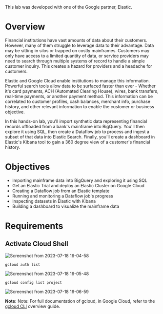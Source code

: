 This lab was developed with one of the Google partner, Elastic.

# Overview

Financial institutions have vast amounts of data about their customers. However, many of them struggle to leverage data to their advantage. Data may be sitting in silos or trapped on costly mainframes. Customers may only have access to a limited quantity of data, or service providers may need to search through multiple systems of record to handle a simple customer inquiry. This creates a hazard for providers and a headache for customers.

Elastic and Google Cloud enable institutions to manage this information. Powerful search tools allow data to be surfaced faster than ever - Whether it's card payments, ACH (Automated Clearing House), wires, bank transfers, real-time payments, or another payment method. This information can be correlated to customer profiles, cash balances, merchant info, purchase history, and other relevant information to enable the customer or business objective.

In this hands-on lab, you'll import synthetic data representing financial records offloaded from a bank's mainframe into BigQuery. You'll then explore it using SQL, then create a Dataflow job to process and ingest a subset of that data into Elastic Search. Finally, you'll create a dashboard in Elastic's Kibana tool to gain a 360 degree view of a customer's financial history.

# Objectives
  - Importing mainframe data into BigQuery and exploring it using SQL
  - Get an Elastic Trial and deploy an Elastic Cluster on Google Cloud
  - Creating a Dataflow job from an Elastic template
  - Running and monitoring a Dataflow job's progress
  - Inspecting datasets in Elastic with Kibana
  - Building a dashboard to visualize the mainframe data


# Requirements

## Activate Cloud Shell

![Screenshot from 2023-07-18 16-04-58](https://github.com/ngchub/Google-Cloud-Workshops/assets/28653377/0178e924-d639-4af0-a70d-82404a19f924)

```console
gcloud auth list
```

![Screenshot from 2023-07-18 16-05-48](https://github.com/ngchub/Google-Cloud-Workshops/assets/28653377/043e1cb9-ab8d-4933-9c43-4c1b0f07a58e)

```console
gcloud config list project
```

![Screenshot from 2023-07-18 16-06-59](https://github.com/ngchub/Google-Cloud-Workshops/assets/28653377/59e99715-a906-4dbc-a424-fac78cb1ae19)

**Note:** Note: For full documentation of gcloud, in Google Cloud, refer to the [gcloud CLI](https://cloud.google.com/sdk/gcloud) overview guide.
